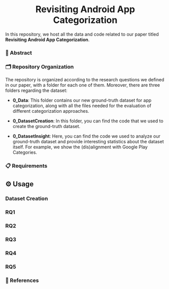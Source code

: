 <div align="center">
  <h1 align="center">Revisiting Android App Categorization</h1>
</div>

In this repository, we host all the data and code related to our paper titled **Revisiting Android App Categorization**.

### 📜 Abstract



### 🗂️ Repository Organization
The repository is organized according to the research questions we defined in our paper, with a folder for each one of them.
Moreover, there are three folders regarding the dataset:

* **0_Data**: This folder contains our new ground-truth dataset for app categorization, along with all the files needed for the evaluation of different categorization approaches.

* **0_DatasetCreation**: In this folder, you can find the code that we used to create the ground-truth dataset.

* **0_DatasetInsight**: Here, you can find the code we used to analyze our ground-truth dataset and provide interesting statistics about the dataset itself. For example, we show the (dis)alignment with Google Play Categories.

### 📋 Requirements

## ⚙️ Usage
### Dataset Creation
### RQ1
### RQ2
### RQ3
### RQ4
### RQ5

### 📑 References